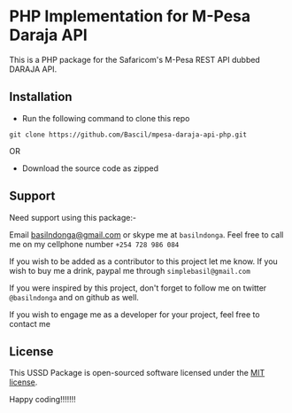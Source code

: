 # PHP Implementation for M-Pesa Daraja API

This is a PHP package for the Safaricom's M-Pesa REST API dubbed DARAJA API.  

## Installation

* Run the following command to clone this repo

```
git clone https://github.com/Bascil/mpesa-daraja-api-php.git

```
OR

* Download the source code as zipped 


## Support

Need support using this package:-

Email basilndonga@gmail.com or skype me at `basilndonga`. Feel free to call me on my cellphone number `+254 728 986 084`

If you wish to be added as a contributor to this project let me know. If you wish to buy me a drink, paypal me through `simplebasil@gmail.com`

If you were inspired by this project, don't forget to follow me on twitter `@basilndonga` and on github as well.

If you wish to engage me as a developer for your project, feel free to contact me

## License

This USSD Package is open-sourced software licensed under the [MIT license](http://opensource.org/licenses/MIT).

Happy coding!!!!!!!

